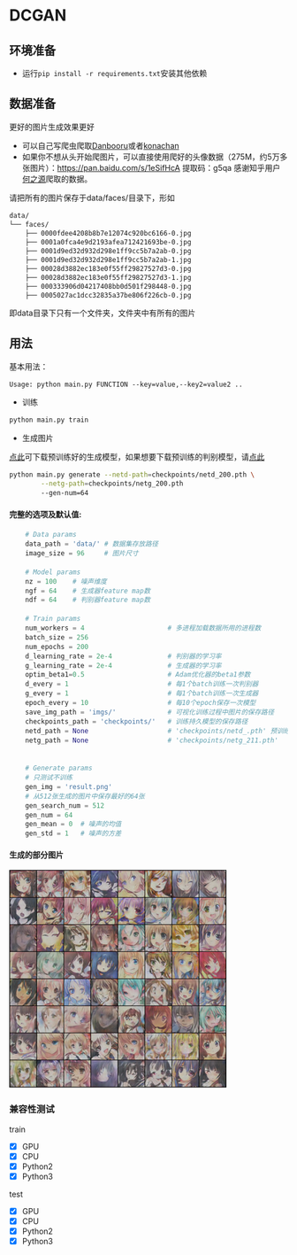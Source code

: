 # DCGAN

## 环境准备

- 运行`pip install -r requirements.txt`安装其他依赖

## 数据准备

更好的图片生成效果更好

- 可以自己写爬虫爬取[Danbooru](http://link.zhihu.com/?target=http%3A//safebooru.donmai.us/)或者[konachan](http://konachan.net/)
- 如果你不想从头开始爬图片，可以直接使用爬好的头像数据（275M，约5万多张图片）：https://pan.baidu.com/s/1eSifHcA 提取码：g5qa
感谢知乎用户[何之源](https://www.zhihu.com/people/he-zhi-yuan-16)爬取的数据。

请把所有的图片保存于data/faces/目录下，形如

```
data/
└── faces/
    ├── 0000fdee4208b8b7e12074c920bc6166-0.jpg
    ├── 0001a0fca4e9d2193afea712421693be-0.jpg
    ├── 0001d9ed32d932d298e1ff9cc5b7a2ab-0.jpg
    ├── 0001d9ed32d932d298e1ff9cc5b7a2ab-1.jpg
    ├── 00028d3882ec183e0f55ff29827527d3-0.jpg
    ├── 00028d3882ec183e0f55ff29827527d3-1.jpg
    ├── 000333906d04217408bb0d501f298448-0.jpg
    ├── 0005027ac1dcc32835a37be806f226cb-0.jpg
```
即data目录下只有一个文件夹，文件夹中有所有的图片

## 用法

基本用法：

```
Usage: python main.py FUNCTION --key=value,--key2=value2 ..
```

- 训练

```bash
python main.py train 
```

- 生成图片

[点此](http://pytorch-1252820389.cosbj.myqcloud.com/netg_200.pth)可下载预训练好的生成模型，如果想要下载预训练的判别模型，请[点此](http://pytorch-1252820389.cosbj.myqcloud.com/netd_200.pth)

```bash
python main.py generate --netd-path=checkpoints/netd_200.pth \
		--netg-path=checkpoints/netg_200.pth
		--gen-num=64
```

#### 完整的选项及默认值:

```python
    # Data params	
    data_path = 'data/' # 数据集存放路径
    image_size = 96     # 图片尺寸
    
    # Model params
    nz = 100    # 噪声维度
    ngf = 64    # 生成器feature map数
    ndf = 64    # 判别器feature map数
    
    # Train params
    num_workers = 4                     # 多进程加载数据所用的进程数
    batch_size = 256     
    num_epochs = 200    
    d_learning_rate = 2e-4              # 判别器的学习率
    g_learning_rate = 2e-4              # 生成器的学习率
    optim_beta1=0.5                     # Adam优化器的beta1参数
    d_every = 1                         # 每1个batch训练一次判别器
    g_every = 1                         # 每1个batch训练一次生成器
    epoch_every = 10                    # 每10个epoch保存一次模型
    save_img_path = 'imgs/'             # 可视化训练过程中图片的保存路径
    checkpoints_path = 'checkpoints/'   # 训练持久模型的保存路径
    netd_path = None                    # 'checkpoints/netd_.pth' 预训练模型
    netg_path = None                    # 'checkpoints/netg_211.pth'
    

    # Generate params
    # 只测试不训练
    gen_img = 'result.png'
    # 从512张生成的图片中保存最好的64张
    gen_search_num = 512 
    gen_num = 64 
    gen_mean = 0  # 噪声的均值
    gen_std = 1   # 噪声的方差
```

#### 生成的部分图片

![result.png](result.png)

### 兼容性测试

train

- [x] GPU
- [x] CPU
- [x] Python2
- [x] Python3

test

- [x] GPU
- [x] CPU
- [x] Python2
- [x] Python3
